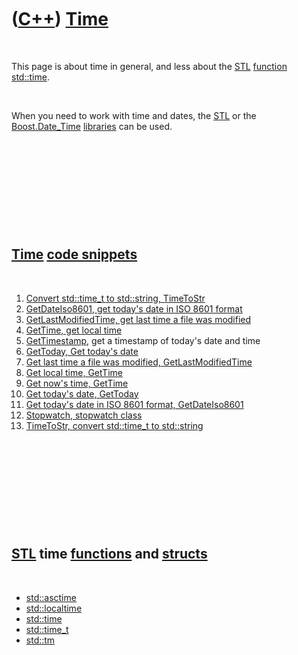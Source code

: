 
 

 

 

 

 

([C++](Cpp.md)) [Time](CppTime.md)
====================================

 

This page is about time in general, and less about the [STL](CppStl.md)
[function](CppFunction.md) [std::time](CppTime.md).

 

When you need to work with time and dates, the [STL](CppStl.md) or the
[Boost.Date\_Time](CppDate_Time.md) [libraries](CppLibrary.md) can be
used.

 

 

 

 

 

[Time](CppTime.md) [code snippets](CppCodeSnippets.md)
--------------------------------------------------------

 

1.  [Convert std::time\_t to std::string, TimeToStr](CppTimeToStr.md)
2.  [GetDateIso8601, get today's date in ISO 8601
    format](CppGetDateIso8601.md)
3.  [GetLastModifiedTime, get last time a file was
    modified](CppGetLastModifiedTime.md)
4.  [GetTime, get local time](CppGetTime.md)
5.  [GetTimestamp](CppGetTimestamp.md), get a timestamp of today's date
    and time
6.  [GetToday, Get today's date](CppGetToday.md)
7.  [Get last time a file was modified,
    GetLastModifiedTime](CppGetLastModifiedTime.md)
8.  [Get local time, GetTime](CppGetTime.md)
9.  [Get now's time, GetTime](CppGetTime.md)
10. [Get today's date, GetToday](CppGetToday.md)
11. [Get today's date in ISO 8601 format,
    GetDateIso8601](CppGetDateIso8601.md)
12. [Stopwatch, stopwatch class](CppStopwatch.md)
13. [TimeToStr, convert std::time\_t to std::string](CppTimeToStr.md)

 

 

 

 

 

[STL](CppStl.md) time [functions](CppFunction.md) and [structs](CppStruct.md)
--------------------------------------------------------------------------------

 

-   [std::asctime](CppAsctime.md)
-   [std::localtime](CppLocaltime.md)
-   [std::time](CppTime.md)
-   [std::time\_t](CppTime_t.md)
-   [std::tm](CppTm.md)

 

 

 

 

 

 

